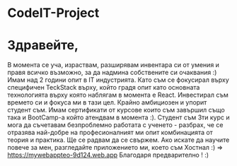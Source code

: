 # CodeIT-Project

# Здравейте,
В момента се уча, израствам, разширявам инвентара си от умения и правя всичко възможно, за да надмина собствените си очаквания :)
Имам над 2 години опит в IT индустрията. Като съм се фокусирал върху специфичен TeckStack върху, който градя опит като основната технологията върху която наблягам в момента е React.
Инвестирал съм времето си и фокуса ми в тази цел. Крайно амбициозен и упорит студент съм. Имам сертификати от курсове които съм завършил също така и BootCamp-a който атендвам в момента :).
Студент съм 3ти курс и мога да съчетавам безпроблемно работата с ученето - разбрах, че се отразява най-добре на професионалният ми опит комбинацията от теория и практика. Ще се радвам да се свържем. Ако искате да научите повече за мен, разгледайте приложението ми, което съм Хостнал :)
=> https://mywebappteo-9d124.web.app
Благодаря предварително ! :)

